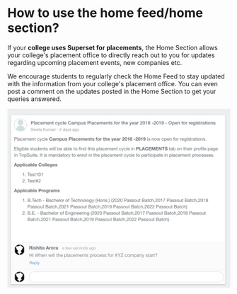 # How to use the home feed/home section?

If your **college uses Superset for placements**, the Home Section allows your college's placement office to directly reach out to you for updates regarding upcoming placement events, new companies etc.

We encourage students to regularly check the Home Feed to stay updated with the information from your college's placement office. You can even post a comment on the updates posted in the Home Section to get your queries answered. 

![](../../.gitbook/assets/image%20%28129%29.png)

